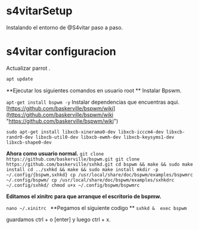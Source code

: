 # s4vitarSetup
Instalando el entorno de @S4vitar paso a paso.

# s4vitar configuracion
Actualizar parrot .

```c
apt update
```

**Ejecutar los siguientes comandos en usuario root
**
Instalar Bpswm.

` apt-get install bspwm -y `
Instalar dependencias que encuentras aqui. [https://github.com/baskerville/bspwm/wiki](https://github.com/baskerville/bspwm/wiki "https://github.com/baskerville/bspwm/wiki")
 
`sudo apt-get install libxcb-xinerama0-dev libxcb-icccm4-dev libxcb-randr0-dev libxcb-util0-dev libxcb-ewmh-dev libxcb-keysyms1-dev libxcb-shape0-dev`

**Ahora como usuario normal.**
`git clone https://github.com/baskerville/bspwm.git
git clone https://github.com/baskerville/sxhkd.git
cd bspwm && make && sudo make install
cd ../sxhkd && make && sudo make install
mkdir -p ~/.config/{bspwm,sxhkd}
cp /usr/local/share/doc/bspwm/examples/bspwmrc ~/.config/bspwm/
cp /usr/local/share/doc/bspwm/examples/sxhkdrc ~/.config/sxhkd/
chmod u+x ~/.config/bspwm/bspwmrc`

**Editamos el xinitrc para que arranque el escritorio de bspmw.**

`nano ~/.xinitrc
`
**Pegamos el siguiente codigo
**
`sxhkd & 
exec bspwm`

guardamos ctrl + o [enter] y luego ctrl + x.





